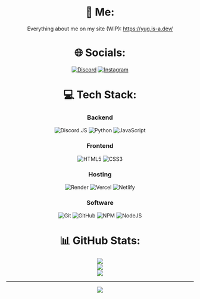 <div align="center">

# 🫠 Me:
Everything about me on my site (WIP): https://yug.is-a.dev/

# 🌐 Socials:
[![Discord](https://img.shields.io/badge/discord-%23000000.svg?style=for-the-badge&logo=discord)](https://discord.com/users/782101392960782356)
[![Instagram](https://img.shields.io/badge/instagram-%23000000.svg?style=for-the-badge&logo=instagram)](https://instagram.com/name_yug)

# 💻 Tech Stack:
### Backend
![Discord.JS](https://img.shields.io/badge/discord.js-%23000000?style=for-the-badge&logo=discord)
![Python](https://img.shields.io/badge/python-%23000000?style=for-the-badge&logo=python)
![JavaScript](https://img.shields.io/badge/javascript-%23000000.svg?style=for-the-badge&logo=javascript)
### Frontend
![HTML5](https://img.shields.io/badge/html-%23000000.svg?style=for-the-badge&logo=html5)
![CSS3](https://img.shields.io/badge/css-%23000000.svg?style=for-the-badge&logo=css3)
### Hosting
![Render](https://img.shields.io/badge/Render-%23000000.svg?style=for-the-badge&logo=render)
![Vercel](https://img.shields.io/badge/vercel-%23000000.svg?style=for-the-badge&logo=vercel)
![Netlify](https://img.shields.io/badge/netlify-%23000000.svg?style=for-the-badge&logo=netlify)
### Software
![Git](https://img.shields.io/badge/git-%23000000.svg?style=for-the-badge&logo=git)
![GitHub](https://img.shields.io/badge/github-%23000000.svg?style=for-the-badge&logo=github)
![NPM](https://img.shields.io/badge/NPM-%23000000.svg?style=for-the-badge&logo=npm)
![NodeJS](https://img.shields.io/badge/node.js-%23000000?style=for-the-badge&logo=node.js)

# 📊 GitHub Stats:
![](https://github-readme-stats.vercel.app/api?username=Name-Yug&title_color=FF0000&icon_color=9f4bff&text_color=ffffff&bg_color=000000&hide_border=false&include_all_commits=true&count_private=true)<br/>
![](https://github-readme-stats.vercel.app/api/top-langs/?username=Name-Yug&title_color=FF0000&icon_color=9f4bff&text_color=ffffff&bg_color=000000&hide_border=false&include_all_commits=true&count_private=true&layout=compact)<br />
![](https://github-contributor-stats.vercel.app/api?username=Name-Yug&limit=5&title_color=ff0000&icon_color=00ffffff&text_color=ffffff&bg_color=000000&combine_all_yearly_contributions=true)

---

[![](https://visitcount.itsvg.in/api?id=Name-Yug&icon=5&color=12)](https://visitcount.itsvg.in)

<!-- Proudly created with GPRM ( https://gprm.itsvg.in ) -->
</div>
